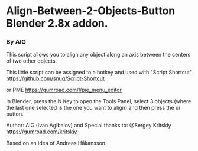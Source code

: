 # Align-Between-2-Objects-Button Blender 2.8x addon.

 ### By AIG

This script allows you to align any object along an axis between the centers of two other objects. 

This little script can be assigned to a hotkey and used with "Script Shortcut" https://github.com/snuq/Script-Shortcut

or PME https://gumroad.com/l/pie_menu_editor

In Blender, press the N Key to open the Tools Panel, select 3 objects (where the last one selected is the one you want to align) and then press the ui button.

Author: AIG (Ivan Agibalov) and  Special thanks to:  @Sergey Kritskiy https://gumroad.com/kritskiy

Based on an idea of Andreas Håkansson.
